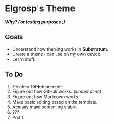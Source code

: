 # Elgrosp's Theme

***Why? For testing purposes ;)***

## Goals
* Understand how theming works in **Substratum**.
* Create a theme I can use on my own device.
* Learn stuff.

## To Do
1. <s>Create a GitHub account.</s>
2. Figure out how GitHub works. *(almost done)*
3. <s>Figure out how Markdown works.</s>
4. Make basic editing based on the template.
5. Actually make something viable.
6. ???
7. Profit.
